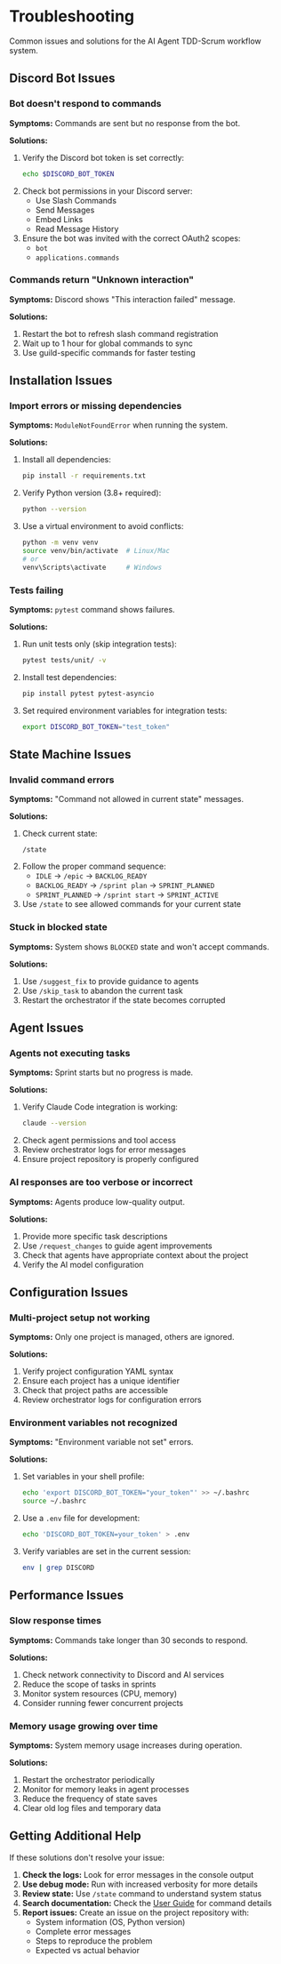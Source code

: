 # Troubleshooting

Common issues and solutions for the AI Agent TDD-Scrum workflow system.

## Discord Bot Issues

### Bot doesn't respond to commands

**Symptoms:** Commands are sent but no response from the bot.

**Solutions:**
1. Verify the Discord bot token is set correctly:
   ```bash
   echo $DISCORD_BOT_TOKEN
   ```
2. Check bot permissions in your Discord server:
   - Use Slash Commands
   - Send Messages
   - Embed Links
   - Read Message History
3. Ensure the bot was invited with the correct OAuth2 scopes:
   - `bot`
   - `applications.commands`

### Commands return "Unknown interaction"

**Symptoms:** Discord shows "This interaction failed" message.

**Solutions:**
1. Restart the bot to refresh slash command registration
2. Wait up to 1 hour for global commands to sync
3. Use guild-specific commands for faster testing

## Installation Issues

### Import errors or missing dependencies

**Symptoms:** `ModuleNotFoundError` when running the system.

**Solutions:**
1. Install all dependencies:
   ```bash
   pip install -r requirements.txt
   ```
2. Verify Python version (3.8+ required):
   ```bash
   python --version
   ```
3. Use a virtual environment to avoid conflicts:
   ```bash
   python -m venv venv
   source venv/bin/activate  # Linux/Mac
   # or
   venv\Scripts\activate     # Windows
   ```

### Tests failing

**Symptoms:** `pytest` command shows failures.

**Solutions:**
1. Run unit tests only (skip integration tests):
   ```bash
   pytest tests/unit/ -v
   ```
2. Install test dependencies:
   ```bash
   pip install pytest pytest-asyncio
   ```
3. Set required environment variables for integration tests:
   ```bash
   export DISCORD_BOT_TOKEN="test_token"
   ```

## State Machine Issues

### Invalid command errors

**Symptoms:** "Command not allowed in current state" messages.

**Solutions:**
1. Check current state:
   ```
   /state
   ```
2. Follow the proper command sequence:
   - `IDLE` → `/epic` → `BACKLOG_READY`
   - `BACKLOG_READY` → `/sprint plan` → `SPRINT_PLANNED`
   - `SPRINT_PLANNED` → `/sprint start` → `SPRINT_ACTIVE`
3. Use `/state` to see allowed commands for your current state

### Stuck in blocked state

**Symptoms:** System shows `BLOCKED` state and won't accept commands.

**Solutions:**
1. Use `/suggest_fix` to provide guidance to agents
2. Use `/skip_task` to abandon the current task
3. Restart the orchestrator if the state becomes corrupted

## Agent Issues

### Agents not executing tasks

**Symptoms:** Sprint starts but no progress is made.

**Solutions:**
1. Verify Claude Code integration is working:
   ```bash
   claude --version
   ```
2. Check agent permissions and tool access
3. Review orchestrator logs for error messages
4. Ensure project repository is properly configured

### AI responses are too verbose or incorrect

**Symptoms:** Agents produce low-quality output.

**Solutions:**
1. Provide more specific task descriptions
2. Use `/request_changes` to guide agent improvements
3. Check that agents have appropriate context about the project
4. Verify the AI model configuration

## Configuration Issues

### Multi-project setup not working

**Symptoms:** Only one project is managed, others are ignored.

**Solutions:**
1. Verify project configuration YAML syntax
2. Ensure each project has a unique identifier
3. Check that project paths are accessible
4. Review orchestrator logs for configuration errors

### Environment variables not recognized

**Symptoms:** "Environment variable not set" errors.

**Solutions:**
1. Set variables in your shell profile:
   ```bash
   echo 'export DISCORD_BOT_TOKEN="your_token"' >> ~/.bashrc
   source ~/.bashrc
   ```
2. Use a `.env` file for development:
   ```bash
   echo 'DISCORD_BOT_TOKEN=your_token' > .env
   ```
3. Verify variables are set in the current session:
   ```bash
   env | grep DISCORD
   ```

## Performance Issues

### Slow response times

**Symptoms:** Commands take longer than 30 seconds to respond.

**Solutions:**
1. Check network connectivity to Discord and AI services
2. Reduce the scope of tasks in sprints
3. Monitor system resources (CPU, memory)
4. Consider running fewer concurrent projects

### Memory usage growing over time

**Symptoms:** System memory usage increases during operation.

**Solutions:**
1. Restart the orchestrator periodically
2. Monitor for memory leaks in agent processes
3. Reduce the frequency of state saves
4. Clear old log files and temporary data

## Getting Additional Help

If these solutions don't resolve your issue:

1. **Check the logs:** Look for error messages in the console output
2. **Use debug mode:** Run with increased verbosity for more details
3. **Review state:** Use `/state` command to understand system status
4. **Search documentation:** Check the [User Guide](hitl-commands.md) for command details
5. **Report issues:** Create an issue on the project repository with:
   - System information (OS, Python version)
   - Complete error messages
   - Steps to reproduce the problem
   - Expected vs actual behavior